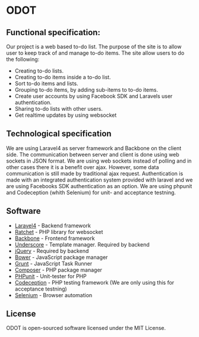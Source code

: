 ODOT
==================================================

Functional specification:
--------------------------------------

Our project is a web based to-do list. The purpose of the site is to allow user to keep track of and manage to-do items.
The site allow users to do the following:
- Creating to-do lists.
- Creating to-do items inside a to-do list.
- Sort to-do items and lists.
- Grouping to-do items, by adding sub-items to to-do items.
- Create user accounts by using Facebook SDK and Laravels user authentication.
- Sharing to-do lists with other users.
- Get realtime updates by using websocket

Technological specification
--------------------------------------

We are using Laravel4 as server framework and Backbone on the client side. The communication between server and client is done using web sockets in JSON format. We are using web sockets instead of polling and in other cases there it is a benefit over ajax. However, some data communication is still made by traditional ajax request.
Authentication is made with an integrated authentication system provided with laravel and we are using Facebooks SDK authentication as an option.
We are using phpunit and Codeception (whith Selenium) for unit- and acceptance testning.

## Software

- [Laravel4](http://laravel.com/) - Backend framework
- [Ratchet](http://socketo.me/) - PHP library for websocket
- [Backbone](http://backbonejs.org) - Frontend framework
- [Underscore](http://underscorejs.org/) - Template manager. Required by backend
- [jQuery](http://jquery.com/) - Required by backend
- [Bower](https://github.com/bower/bower) - JavaScript package manager
- [Grunt](http://gruntjs.com/) - JavaScript Task Runner
- [Composer](http://getcomposer.org/) - PHP package manager
- [PHPunit](https://github.com/sebastianbergmann/phpunit/) - Unit-tester for PHP
- [Codeception](http://codeception.com/) - PHP testing framework (We are only using this for acceptance testning)
- [Selenium](http://seleniumhq.org) - Browser automation


## License
ODOT is open-sourced software licensed under the MIT License.
